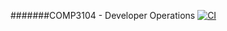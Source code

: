#######COMP3104 - Developer Operations 
[![CI](https://github.com/ORG_OR_USERNAME/COMP3104/actions/workflows/ci.yml/badge.svg)](https://github.com/ORG_OR_USERNAME/COMP3104/actions/workflows/ci.yml)
